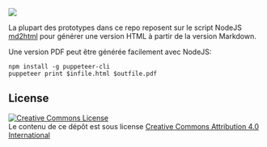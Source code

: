 [![](https://travis-ci.org/Lucas-C/jdr.svg?branch=master)](https://travis-ci.org/Lucas-C/jdr)

La plupart des prototypes dans ce repo reposent sur le script NodeJS [md2html](https://github.com/Lucas-C/linux_configuration/blob/master/bin/md2html.js) pour générer une version HTML à partir de la version Markdown.

Une version PDF peut être générée facilement avec NodeJS:

    npm install -g puppeteer-cli
    puppeteer print $infile.html $outfile.pdf

## License

<a rel="license" href="http://creativecommons.org/licenses/by/4.0/"><img alt="Creative Commons License" style="border-width:0" src="https://i.creativecommons.org/l/by/4.0/88x31.png" /></a><br />Le contenu de ce dépôt est sous license <a rel="license" href="http://creativecommons.org/licenses/by/4.0/">Creative Commons Attribution 4.0 International</a>

<!--
Ideas:
- https://css-tricks.com/almanac/properties/s/shape-outside/ -> limited to float right / left
- JS animations to integrate:
  * https://www.dwitter.net/d/1494
  * https://www.dwitter.net/d/888
  * https://www.dwitter.net/d/1231
  * https://www.dwitter.net/d/4509
Cool manuscript fonts:
- https://www.dafont.com/fr/handwriting3.font?l[]=10&l[]=1
-->
